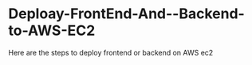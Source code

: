 # Deploay-FrontEnd-And--Backend-to-AWS-EC2
Here are the steps to deploy frontend or backend on AWS ec2 
